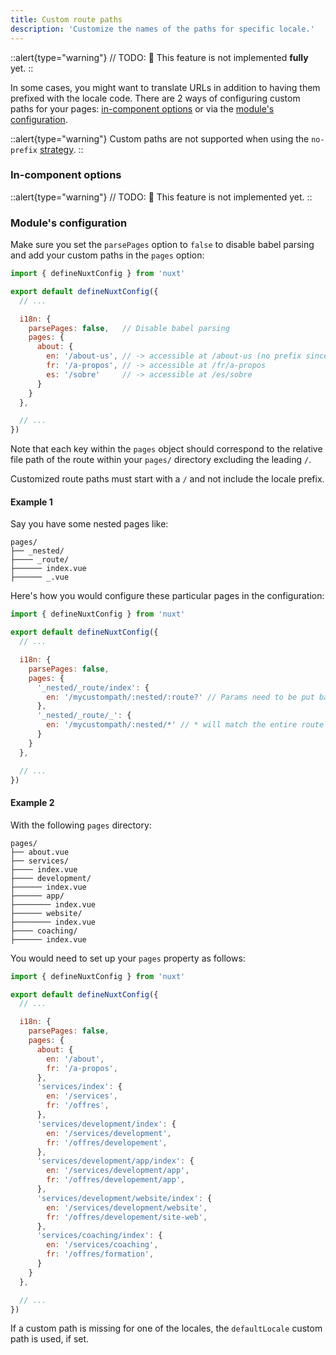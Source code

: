 ```yaml
---
title: Custom route paths
description: 'Customize the names of the paths for specific locale.'
---
```


::alert{type="warning"}
// TODO:
🚧 This feature is not implemented **fully** yet.
::

In some cases, you might want to translate URLs in addition to having them prefixed with the locale code. There are 2 ways of configuring custom paths for your pages: [in-component options](#in-component-options) or via the [module's configuration](#modules-configuration).

::alert{type="warning"}
Custom paths are not supported when using the `no-prefix` [strategy](/strategies).
::

### In-component options

::alert{type="warning"}
// TODO:
🚧 This feature is not implemented yet.
::

### Module's configuration

Make sure you set the `parsePages` option to `false` to disable babel parsing and add your custom paths in the `pages` option:

```js {}[nuxt.config.js]
import { defineNuxtConfig } from 'nuxt'

export default defineNuxtConfig({
  // ...

  i18n: {
    parsePages: false,   // Disable babel parsing
    pages: {
      about: {
        en: '/about-us', // -> accessible at /about-us (no prefix since it's the default locale)
        fr: '/a-propos', // -> accessible at /fr/a-propos
        es: '/sobre'     // -> accessible at /es/sobre
      }
    }
  },

  // ...
})
```

Note that each key within the `pages` object should correspond to the relative file path of the route within your `pages/` directory excluding the leading `/`.

Customized route paths must start with a `/` and not include the locale prefix.

#### Example 1

Say you have some nested pages like:

```asciidoc
pages/
├── _nested/
├──── _route/
├────── index.vue
├────── _.vue
```

Here's how you would configure these particular pages in the configuration:

```js {}[nuxt.config.js]
import { defineNuxtConfig } from 'nuxt'

export default defineNuxtConfig({
  // ...

  i18n: {
    parsePages: false,
    pages: {
      '_nested/_route/index': {
        en: '/mycustompath/:nested/:route?' // Params need to be put back here as you would with vue-router
      },
      '_nested/_route/_': {
        en: '/mycustompath/:nested/*' // * will match the entire route path after /:nested/
      }
    }
  },

  // ...
})
```

#### Example 2

With the following `pages` directory:

```asciidoc
pages/
├── about.vue
├── services/
├──── index.vue
├──── development/
├────── index.vue
├────── app/
├──────── index.vue
├────── website/
├──────── index.vue
├──── coaching/
├────── index.vue
```

You would need to set up your `pages` property as follows:

```js {}[nuxt.config.js]
import { defineNuxtConfig } from 'nuxt'

export default defineNuxtConfig({
  // ...

  i18n: {
    parsePages: false,
    pages: {
      about: {
        en: '/about',
        fr: '/a-propos',
      },
      'services/index': {
        en: '/services',
        fr: '/offres',
      },
      'services/development/index': {
        en: '/services/development',
        fr: '/offres/developement',
      },
      'services/development/app/index': {
        en: '/services/development/app',
        fr: '/offres/developement/app',
      },
      'services/development/website/index': {
        en: '/services/development/website',
        fr: '/offres/developement/site-web',
      },
      'services/coaching/index': {
        en: '/services/coaching',
        fr: '/offres/formation',
      }
    }
  },

  // ...
})
```

If a custom path is missing for one of the locales, the `defaultLocale` custom path is used, if set.

